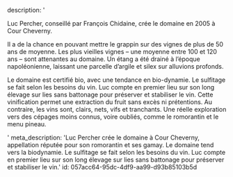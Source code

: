 description: '<p>Luc Percher, conseillé par François Chidaine, crée le domaine en 2005 à Cour Cheverny.</p><p>Il a de la chance en pouvant mettre le grappin sur des vignes de plus de 50 ans de moyenne. Les plus vieilles vignes – une moyenne entre 100 et 120 ans – sont attenantes au domaine. Un étang a été drainé à l’époque napoléonienne, laissant une parcelle d’argile et silex sur alluvions profonds.</p><p>Le domaine est certifié bio, avec une tendance en bio-dynamie. Le sulfitage se fait selon les besoins du vin. Luc compte en premier lieu sur son long élevage sur lies sans battonage pour préserver et stabiliser le vin. Cette vinification permet une extraction du fruit sans excès ni prétentions. Au contraire, les vins sont, clairs, nets, vifs et tranchants. Une réelle exploration vers des cépages moins connus, voire oubliés, comme le romorantin et le menu pineau.</p>'
meta_description: 'Luc Percher crée le domaine à Cour Cheverny, appellation réputée pour son romorantin et ses gamay. Le domaine tend vers la biodynamie. Le sulfitage se fait selon les besoins du vin. Luc compte en premier lieu sur son long élevage sur lies sans battonage pour préserver et stabiliser le vin.'
id: 057acc64-95dc-4df9-aa99-d93b85103b5d
